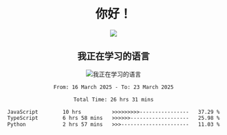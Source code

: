 <div align="center">
<h1>你好！</h1>
  
<a href="https://github.com/ikun0014">
    <img align="center" src="https://github-readme-stats-sigma-five.vercel.app/api?username=ikun0014&include_all_commits=true&show_icons=true&count_private=true&locale=cn&bg_color=0,EC6C6C,FFD479,FFFC79,73FA79,73FDFF,D783FF" />
  </a>
</div>

<div align="center">
<h2>我正在学习的语言</h2>
  
![我正在学习的语言](https://skillicons.dev/icons?i=python,nodejs,vue,html,dart)

</div>

<div align="center">
<!--START_SECTION:waka-->

```txt
From: 16 March 2025 - To: 23 March 2025

Total Time: 26 hrs 31 mins

JavaScript        10 hrs          >>>>>>>>>----------------   37.29 %
TypeScript        6 hrs 58 mins   >>>>>>-------------------   25.98 %
Python            2 hrs 57 mins   >>>----------------------   11.03 %
```

<!--END_SECTION:waka-->

</div>
